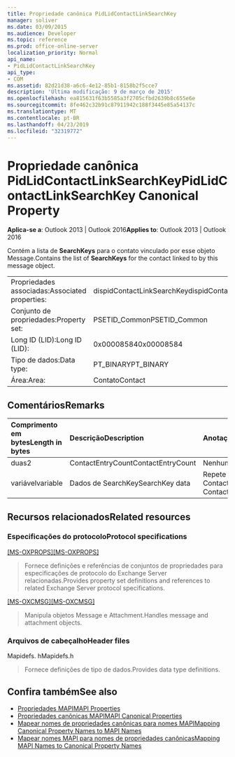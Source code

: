```yaml
---
title: Propriedade canônica PidLidContactLinkSearchKey
manager: soliver
ms.date: 03/09/2015
ms.audience: Developer
ms.topic: reference
ms.prod: office-online-server
localization_priority: Normal
api_name:
- PidLidContactLinkSearchKey
api_type:
- COM
ms.assetid: 82d21d38-a6c6-4e12-85b1-8158b2f5cce7
description: 'Última modificação: 9 de março de 2015'
ms.openlocfilehash: ea815631f63b5585a3f2705cfbd2639b8c655e6e
ms.sourcegitcommit: 8fe462c32b91c87911942c188f3445e85a54137c
ms.translationtype: MT
ms.contentlocale: pt-BR
ms.lasthandoff: 04/23/2019
ms.locfileid: "32319772"
---
```

# <a name="pidlidcontactlinksearchkey-canonical-property"></a><span data-ttu-id="f2a62-103">Propriedade canônica PidLidContactLinkSearchKey</span><span class="sxs-lookup"><span data-stu-id="f2a62-103">PidLidContactLinkSearchKey Canonical Property</span></span>

<span data-ttu-id="f2a62-104">**Aplica-se a**: Outlook 2013 | Outlook 2016</span><span class="sxs-lookup"><span data-stu-id="f2a62-104">**Applies to**: Outlook 2013 | Outlook 2016</span></span> 
  
<span data-ttu-id="f2a62-105">Contém a lista de **SearchKeys** para o contato vinculado por esse objeto Message.</span><span class="sxs-lookup"><span data-stu-id="f2a62-105">Contains the list of **SearchKeys** for the contact linked to by this message object.</span></span> 
  
|||
|:-----|:-----|
|<span data-ttu-id="f2a62-106">Propriedades associadas:</span><span class="sxs-lookup"><span data-stu-id="f2a62-106">Associated properties:</span></span>  <br/> |<span data-ttu-id="f2a62-107">dispidContactLinkSearchKey</span><span class="sxs-lookup"><span data-stu-id="f2a62-107">dispidContactLinkSearchKey</span></span>  <br/> |
|<span data-ttu-id="f2a62-108">Conjunto de propriedades:</span><span class="sxs-lookup"><span data-stu-id="f2a62-108">Property set:</span></span>  <br/> |<span data-ttu-id="f2a62-109">PSETID_Common</span><span class="sxs-lookup"><span data-stu-id="f2a62-109">PSETID_Common</span></span>  <br/> |
|<span data-ttu-id="f2a62-110">Long ID (LID):</span><span class="sxs-lookup"><span data-stu-id="f2a62-110">Long ID (LID):</span></span>  <br/> |<span data-ttu-id="f2a62-111">0x00008584</span><span class="sxs-lookup"><span data-stu-id="f2a62-111">0x00008584</span></span>  <br/> |
|<span data-ttu-id="f2a62-112">Tipo de dados:</span><span class="sxs-lookup"><span data-stu-id="f2a62-112">Data type:</span></span>  <br/> |<span data-ttu-id="f2a62-113">PT_BINARY</span><span class="sxs-lookup"><span data-stu-id="f2a62-113">PT_BINARY</span></span>  <br/> |
|<span data-ttu-id="f2a62-114">Área:</span><span class="sxs-lookup"><span data-stu-id="f2a62-114">Area:</span></span>  <br/> |<span data-ttu-id="f2a62-115">Contato</span><span class="sxs-lookup"><span data-stu-id="f2a62-115">Contact</span></span>  <br/> |
   
## <a name="remarks"></a><span data-ttu-id="f2a62-116">Comentários</span><span class="sxs-lookup"><span data-stu-id="f2a62-116">Remarks</span></span>

|<span data-ttu-id="f2a62-117">**Comprimento em bytes**</span><span class="sxs-lookup"><span data-stu-id="f2a62-117">**Length in bytes**</span></span>|<span data-ttu-id="f2a62-118">**Descrição**</span><span class="sxs-lookup"><span data-stu-id="f2a62-118">**Description**</span></span>|<span data-ttu-id="f2a62-119">**Anotações**</span><span class="sxs-lookup"><span data-stu-id="f2a62-119">**Notes**</span></span>|
|:-----|:-----|:-----|
|<span data-ttu-id="f2a62-120">duas</span><span class="sxs-lookup"><span data-stu-id="f2a62-120">2</span></span>  <br/> |<span data-ttu-id="f2a62-121">ContactEntryCount</span><span class="sxs-lookup"><span data-stu-id="f2a62-121">ContactEntryCount</span></span>  <br/> |<span data-ttu-id="f2a62-122">Nenhum</span><span class="sxs-lookup"><span data-stu-id="f2a62-122">None</span></span>  <br/> |
|<span data-ttu-id="f2a62-123">variável</span><span class="sxs-lookup"><span data-stu-id="f2a62-123">variable</span></span>  <br/> |<span data-ttu-id="f2a62-124">Dados de SearchKey</span><span class="sxs-lookup"><span data-stu-id="f2a62-124">SearchKey data</span></span>  <br/> |<span data-ttu-id="f2a62-125">Repete horários ContactEntryCount</span><span class="sxs-lookup"><span data-stu-id="f2a62-125">Repeats ContactEntryCount times</span></span>  <br/> |
   
## <a name="related-resources"></a><span data-ttu-id="f2a62-126">Recursos relacionados</span><span class="sxs-lookup"><span data-stu-id="f2a62-126">Related resources</span></span>

### <a name="protocol-specifications"></a><span data-ttu-id="f2a62-127">Especificações do protocolo</span><span class="sxs-lookup"><span data-stu-id="f2a62-127">Protocol specifications</span></span>

<span data-ttu-id="f2a62-128">[[MS-OXPROPS]](https://msdn.microsoft.com/library/f6ab1613-aefe-447d-a49c-18217230b148%28Office.15%29.aspx)</span><span class="sxs-lookup"><span data-stu-id="f2a62-128">[[MS-OXPROPS]](https://msdn.microsoft.com/library/f6ab1613-aefe-447d-a49c-18217230b148%28Office.15%29.aspx)</span></span>
  
> <span data-ttu-id="f2a62-129">Fornece definições e referências de conjuntos de propriedades para especificações de protocolo do Exchange Server relacionadas.</span><span class="sxs-lookup"><span data-stu-id="f2a62-129">Provides property set definitions and references to related Exchange Server protocol specifications.</span></span>
    
<span data-ttu-id="f2a62-130">[[MS-OXCMSG]](https://msdn.microsoft.com/library/7fd7ec40-deec-4c06-9493-1bc06b349682%28Office.15%29.aspx)</span><span class="sxs-lookup"><span data-stu-id="f2a62-130">[[MS-OXCMSG]](https://msdn.microsoft.com/library/7fd7ec40-deec-4c06-9493-1bc06b349682%28Office.15%29.aspx)</span></span>
  
> <span data-ttu-id="f2a62-131">Manipula objetos Message e Attachment.</span><span class="sxs-lookup"><span data-stu-id="f2a62-131">Handles message and attachment objects.</span></span>
    
### <a name="header-files"></a><span data-ttu-id="f2a62-132">Arquivos de cabeçalho</span><span class="sxs-lookup"><span data-stu-id="f2a62-132">Header files</span></span>

<span data-ttu-id="f2a62-133">Mapidefs. h</span><span class="sxs-lookup"><span data-stu-id="f2a62-133">Mapidefs.h</span></span>
  
> <span data-ttu-id="f2a62-134">Fornece definições de tipo de dados.</span><span class="sxs-lookup"><span data-stu-id="f2a62-134">Provides data type definitions.</span></span>
    
## <a name="see-also"></a><span data-ttu-id="f2a62-135">Confira também</span><span class="sxs-lookup"><span data-stu-id="f2a62-135">See also</span></span>

- [<span data-ttu-id="f2a62-136">Propriedades MAPI</span><span class="sxs-lookup"><span data-stu-id="f2a62-136">MAPI Properties</span></span>](mapi-properties.md) 
- [<span data-ttu-id="f2a62-137">Propriedades canônicas MAPI</span><span class="sxs-lookup"><span data-stu-id="f2a62-137">MAPI Canonical Properties</span></span>](mapi-canonical-properties.md)
- [<span data-ttu-id="f2a62-138">Mapear nomes de propriedades canônicas para nomes MAPI</span><span class="sxs-lookup"><span data-stu-id="f2a62-138">Mapping Canonical Property Names to MAPI Names</span></span>](mapping-canonical-property-names-to-mapi-names.md)
- [<span data-ttu-id="f2a62-139">Mapear nomes MAPI para nomes de propriedades canônicas</span><span class="sxs-lookup"><span data-stu-id="f2a62-139">Mapping MAPI Names to Canonical Property Names</span></span>](mapping-mapi-names-to-canonical-property-names.md)

